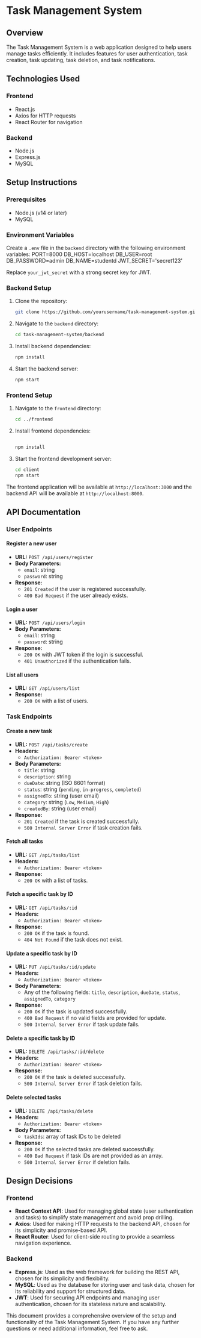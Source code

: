 
# Task Management System

## Overview

The Task Management System is a web application designed to help users manage tasks efficiently. It includes features for user authentication, task creation, task updating, task deletion, and task notifications.

## Technologies Used

### Frontend
- React.js
- Axios for HTTP requests
- React Router for navigation

### Backend
- Node.js
- Express.js
- MySQL

## Setup Instructions

### Prerequisites
- Node.js (v14 or later)
- MySQL

### Environment Variables

Create a `.env` file in the `backend` directory with the following environment variables:
PORT=8000
DB_HOST=localhost
DB_USER=root
DB_PASSWORD=admin
DB_NAME=studentd
JWT_SECRET='secret123'


Replace `your_jwt_secret` with a strong secret key for JWT.

### Backend Setup

1. Clone the repository:
    ```sh
    git clone https://github.com/yourusername/task-management-system.git
    ```

2. Navigate to the `backend` directory:
    ```sh
    cd task-management-system/backend
    ```

3. Install backend dependencies:
    ```sh
    npm install
    ```

4. Start the backend server:
    ```sh
    npm start
    ```

### Frontend Setup

1. Navigate to the `frontend` directory:
    ```sh
    cd ../frontend
    

    ```

2. Install frontend dependencies:
    ```sh

    npm install
    ```

3. Start the frontend development server:
    ```sh
    cd client
    npm start
    ```

The frontend application will be available at `http://localhost:3000` and the backend API will be available at `http://localhost:8000`.

## API Documentation

### User Endpoints

#### Register a new user
- **URL:** `POST /api/users/register`
- **Body Parameters:**
  - `email`: string
  - `password`: string
- **Response:**
  - `201 Created` if the user is registered successfully.
  - `400 Bad Request` if the user already exists.

#### Login a user
- **URL:** `POST /api/users/login`
- **Body Parameters:**
  - `email`: string
  - `password`: string
- **Response:**
  - `200 OK` with JWT token if the login is successful.
  - `401 Unauthorized` if the authentication fails.

#### List all users
- **URL:** `GET /api/users/list`
- **Response:**
  - `200 OK` with a list of users.

### Task Endpoints

#### Create a new task
- **URL:** `POST /api/tasks/create`
- **Headers:** 
  - `Authorization: Bearer <token>`
- **Body Parameters:**
  - `title`: string
  - `description`: string
  - `dueDate`: string (ISO 8601 format)
  - `status`: string (`pending`, `in-progress`, `completed`)
  - `assignedTo`: string (user email)
  - `category`: string (`Low`, `Medium`, `High`)
  - `createdBy`: string (user email)
- **Response:**
  - `201 Created` if the task is created successfully.
  - `500 Internal Server Error` if task creation fails.

#### Fetch all tasks
- **URL:** `GET /api/tasks/list`
- **Headers:** 
  - `Authorization: Bearer <token>`
- **Response:**
  - `200 OK` with a list of tasks.

#### Fetch a specific task by ID
- **URL:** `GET /api/tasks/:id`
- **Headers:** 
  - `Authorization: Bearer <token>`
- **Response:**
  - `200 OK` if the task is found.
  - `404 Not Found` if the task does not exist.

#### Update a specific task by ID
- **URL:** `PUT /api/tasks/:id/update`
- **Headers:** 
  - `Authorization: Bearer <token>`
- **Body Parameters:**
  - Any of the following fields: `title`, `description`, `dueDate`, `status`, `assignedTo`, `category`
- **Response:**
  - `200 OK` if the task is updated successfully.
  - `400 Bad Request` if no valid fields are provided for update.
  - `500 Internal Server Error` if task update fails.

#### Delete a specific task by ID
- **URL:** `DELETE /api/tasks/:id/delete`
- **Headers:** 
  - `Authorization: Bearer <token>`
- **Response:**
  - `200 OK` if the task is deleted successfully.
  - `500 Internal Server Error` if task deletion fails.

#### Delete selected tasks
- **URL:** `DELETE /api/tasks/delete`
- **Headers:** 
  - `Authorization: Bearer <token>`
- **Body Parameters:**
  - `taskIds`: array of task IDs to be deleted
- **Response:**
  - `200 OK` if the selected tasks are deleted successfully.
  - `400 Bad Request` if task IDs are not provided as an array.
  - `500 Internal Server Error` if deletion fails.

## Design Decisions

### Frontend
- **React Context API**: Used for managing global state (user authentication and tasks) to simplify state management and avoid prop drilling.
- **Axios**: Used for making HTTP requests to the backend API, chosen for its simplicity and promise-based API.
- **React Router**: Used for client-side routing to provide a seamless navigation experience.

### Backend
- **Express.js**: Used as the web framework for building the REST API, chosen for its simplicity and flexibility.
- **MySQL**: Used as the database for storing user and task data, chosen for its reliability and support for structured data.
- **JWT**: Used for securing API endpoints and managing user authentication, chosen for its stateless nature and scalability.

This document provides a comprehensive overview of the setup and functionality of the Task Management System. If you have any further questions or need additional information, feel free to ask.

